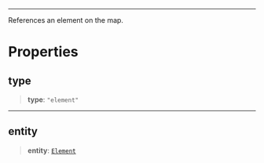 ***

References an element on the map.

# Properties

## type

> **type**: `"element"`

***

## entity

> **entity**: [`Element`](../Elements/Element.md)
